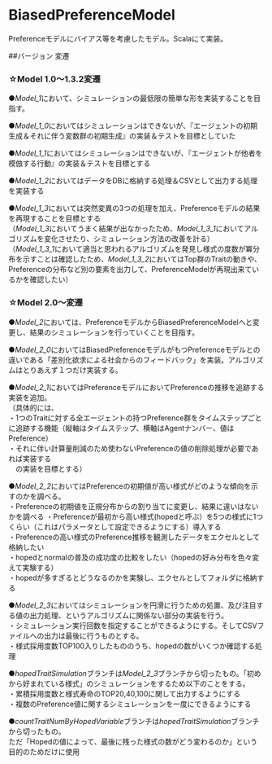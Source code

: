 ﻿BiasedPreferenceModel
=====================

Preferenceモデルにバイアス等を考慮したモデル。Scalaにて実装。

##バージョン 変遷

### ☆Model 1.0～1.3.2変遷

●*Model_1*において、シミュレーションの最低限の簡単な形を実装することを目指す。

●*Model_1_0*においてはシミュレーションはできないが、『エージェントの初期生成＆それに伴う変数群の初期生成』の実装＆テストを目標としていた

●*Model_1_1*においてはシミュレーションはできないが、『エージェントが他者を模倣する行動』の実装＆テストを目標とする

●*Model_1_2*においてはデータをDBに格納する処理＆CSVとして出力する処理を実装する

●*Model_1_3*においては突然変異の3つの処理を加え、Preferenceモデルの結果を再現することを目標とする  
（*Model_1_3*においてうまく結果が出なかったため、*Model_1_3_1*においてアルゴリズムを変化させたり、シミュレーション方法の改善を計る）  
（*Model_1_3_1*において適当と思われるアルゴリズムを発見し様式の度数が冪分布を示すことは確認したため、*Model_1_3_2*においてはTop群のTraitの動きや、Preferenceの分布など別の要素を出力して、PreferenceModelが再現出来ているかを確認したい）  

### ☆Model 2.0～変遷

●*Model_2*においては、PreferenceモデルからBiasedPreferenceModelへと変更し、結果のシミュレーションを行っていくことを目指す。

●*Model_2_0*においてはBiasedPreferenceモデルがもつPreferenceモデルとの違いである「差別化欲求による社会からのフィードバック」を実装。アルゴリズムはとりあえず１つだけ実装する。

●*Model_2_1*においてはPreferenceモデルにおいてPreferenceの推移を追跡する実装を追加。  
（具体的には、  
・1つのTraitに対する全エージェントの持つPreference群をタイムステップごとに追跡する機能（縦軸はタイムステップ、横軸はAgentナンバー、値はPreference）  
・それに伴い計算量削減のため使わないPreferenceの値の削除処理が必要であれば実装する  
　の実装を目標とする）  

●*Model_2_2*においてはPreferenceの初期値が高い様式がどのような傾向を示すのかを調べる。  
・Preferenceの初期値を正規分布からの割り当てに変更し、結果に違いはないかを調べる
・Preferenceが最初から高い様式(hopedと呼ぶ）を5つの様式に1つくらい（これはパラメータとして設定できるようにする）導入する  
・Preferenceの高い様式のPreference推移を観測したデータをエクセルとして格納したい  
・hopedとnormalの普及の成功度の比較をしたい（hopedの好み分布を色々変えて実験する）  
・hopedが多すぎるとどうなるのかを実験し、エクセルとしてフォルダに格納する  

●*Model_2_3*においてはシミュレーションを円滑に行うための処置、及び注目する値の出力処理、というアルゴリズムに関係ない部分の実装を行う。  
・シミュレーション実行回数を指定することができるようにする。そしてCSVファイルへの出力は最後に行うものとする。  
・様式採用度数TOP100入りしたもののうち、hopedの数がいくつか確認する処理  

●*hopedTraitSimulation*ブランチは*Model_2_3*ブランチから切ったもの。「初めから好まれている様式」のシミュレーションをするため以下のことをする。  
・累積採用度数と様式寿命のTOP20,40,100に関して出力するようにする  
・複数のPreference値に関するシミュレーションを一度にできるようにする  

●*countTraitNumByHopedVariable*ブランチは*hopedTraitSimulation*ブランチから切ったもの。  
ただ「Hopedの値によって、最後に残った様式の数がどう変わるのか」という目的のためだけに使用  